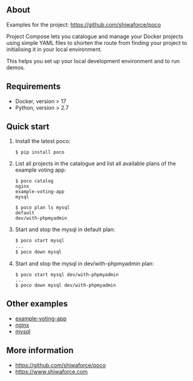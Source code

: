 About
-----

Examples for the project: https://github.com/shiwaforce/poco

Project Compose lets you catalogue and manage your Docker projects using simple YAML files to shorten the route from finding your project to initialising it in your local environment.

This helps you set up your local development environment and to run demos.

Requirements
------------
-   Docker, version \> 17
-   Python, version \> 2.7

Quick start 
------------
1. Install the latest poco:
	```shell
	$ pip install poco
	```
	
2. List all projects in the catalogue and list all available plans of the example voting app:
	```shell
	$ poco catalog
	nginx
	example-voting-app
	mysql
	
	$ poco plan ls mysql
	default
	dev/with-phpmyadmin
	```
    
3. Start and stop the mysql in default plan:
	```sh
	$ poco start mysql
	...
	$ poco down mysql
	```
    
4. Start and stop the mysql in dev/with-phpmyadmin plan:
	```shell
	$ poco start mysql dev/with-phpmyadmin
	...
	$ poco down mysql dev/with-phpmyadmin
	```
Other examples
----------------
- [example-voting-app](https://github.com/shiwaforce/poco-example/blob/master/example-voting-app/README.md)
- [nginx](https://github.com/shiwaforce/poco-example/blob/master/nginx/README.md)
- [mysql](https://github.com/shiwaforce/poco-example/blob/master/mysql/README.md)

More information
-----------------
- https://github.com/shiwaforce/poco
- https://www.shiwaforce.com
